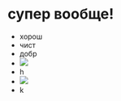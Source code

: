 # супер вообще!

* хорош
* чист
* добр
* <img src="..//IMG_20180507_183536.jpg" class="img">
* h
* <img src="https://gruenstadt.ru/wp-content/uploads/3/2/3/3238e14db57105bf207e5d3a5bb5f326.jpeg">
* k